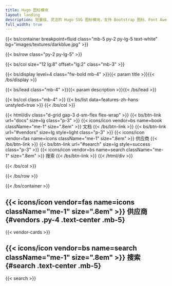 ```yaml
---
title: Hugo 图标模块
layout: landing
description: 轻量级、灵活的 Hugo SVG 图标模块，支持 Bootstrap 图标、Font Awesome 图标、Material Design 图标、Simple 图标、Tabler 图标、Feather 图标、Lucide 图标等流行图标供应商。
full_width: true
---
```


{{< bs/container breakpoint=fluid class="mb-5 py-2 py-lg-5 text-white" bg="images/textures/darkblue.jpg" >}}

{{< bs/row class="py-2 py-lg-5" >}}

{{< bs/col size="12 lg:8" offset="lg:2" class="mb-3" >}}

{{< bs/display level=4 class="fw-bold mb-4" >}}{{< param title >}}{{< /bs/display >}}

{{< bs/lead class="mb-4" >}}{{< param description >}}{{< /bs/lead >}}

{{< bs/col class="mb-4" >}}
{{< bs/list data=features-zh-hans unstyled=true >}}
{{< /bs/col >}}

{{< html/div class="d-grid gap-3 d-sm-flex flex-wrap" >}}
  {{< bs/btn-link url="docs" size=lg class="p-3" >}}
    {{< icons/icon vendor=bs name=book className="me-1" size=".8em" >}} 文档
  {{< /bs/btn-link >}}
  {{< bs/btn-link url="#vendors" size=lg style=light class="p-3" >}}
    {{< icons/icon vendor=fas name=icons className="me-1" size=".8em" >}} 供应商
  {{< /bs/btn-link >}}
  {{< bs/btn-link url="#search" size=lg style=success class="p-3" >}}
    {{< icons/icon vendor=bs name=search className="me-1" size=".8em" >}} 搜索
  {{< /bs/btn-link >}}
{{< /html/div >}}

{{< /bs/col >}}

{{< /bs/row >}}

{{< /bs/container >}}

## {{< icons/icon vendor=fas name=icons className="me-1" size=".8em" >}} 供应商 {#vendors .py-4 .text-center .mb-5}

{{< vendor-cards >}}

## {{< icons/icon vendor=bs name=search className="me-1" size=".8em" >}} 搜索 {#search .text-center .mb-5}

{{< search >}}
